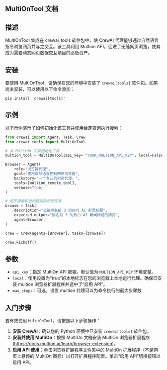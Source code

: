 ## MultiOnTool 文档

## 描述

MultiOnTool 集成在 crewai_tools 软件包中，使 CrewAI 代理能够通过自然语言指令浏览网页并与之交互。该工具利用 Multion API，促进了无缝网页浏览，使其成为需要动态网页数据交互项目的必备资产。

## 安装

要使用 MultiOnTool，请确保在您的环境中安装了 `crewai[tools]` 软件包。如果尚未安装，可以使用以下命令添加：
```shell
pip install 'crewai[tools]'
```

## 示例

以下示例演示了如何初始化该工具并使用给定查询执行搜索：

```python
from crewai import Agent, Task, Crew
from crewai_tools import MultiOnTool

# 从 MultiOn 工具初始化工具
multion_tool = MultiOnTool(api_key= "YOUR_MULTION_API_KEY", local=False)

Browser = Agent(
    role="浏览器代理",
    goal="使用自然语言控制网络浏览器",
    backstory="一个专业的浏览代理。",
    tools=[multion_remote_tool],
    verbose=True,
)

# 用于搜索和总结新闻的示例任务
browse = Task(
    description="总结排名前 3 的热门 AI 新闻标题",
    expected_output="排名前 3 的热门 AI 新闻标题的摘要",
    agent=Browser,
)

crew = Crew(agents=[Browser], tasks=[browse])

crew.kickoff()
```

## 参数

- `api_key`：指定 MultiOn API 密钥。默认值为 `MULTION_API_KEY` 环境变量。
- `local`：使用设置为“true”的本地标志在您的浏览器上本地运行代理。确保已安装 multion 浏览器扩展程序并选中了“启用 API”。
- `max_steps`：可选。设置 multion 代理可以为命令执行的最大步骤数

## 入门步骤

要有效使用 `MultiOnTool`，请按照以下步骤操作：

1. **安装 CrewAI**：确认您的 Python 环境中已安装 `crewai[tools]` 软件包。
2. **安装并使用 MultiOn**：按照 MultiOn 文档安装 MultiOn 浏览器扩展程序 (https://docs.multion.ai/learn/browser-extension)。
3. **启用 API 使用**：单击浏览器扩展程序文件夹中的 MultiOn 扩展程序（不是网页上悬停的 MultiOn 图标）以打开扩展程序配置。单击“启用 API”切换按钮以启用 API。 
